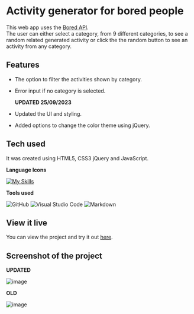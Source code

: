 # Activity generator for bored people

This web app uses the [Bored API](https://www.boredapi.com/).  
The user can either select a category, from 9 different categories, to see a random related generated activity or click the the random button to see
an activity from any category.

## Features

- The option to filter the activities shown by category.
- Error input if no category is selected.

  **UPDATED 25/09/2023**

- Updated the UI and styling.
- Added options to change the color theme using jQuery.

## Tech used

It was created using HTML5, CSS3 jQuery and JavaScript.

**Language Icons**

[![My Skills](https://skillicons.dev/icons?i=html,css,jquery,js,git&perline=9)](https://skillicons.dev)

**Tools used**

![GitHub](https://camo.githubusercontent.com/cca71357fe98ec5f8cd6ebab9044ad2901f4b64ebda379ac81608ed9f1caa1a0/68747470733a2f2f696d672e736869656c64732e696f2f7374617469632f76313f7374796c653d666f722d7468652d6261646765266d6573736167653d47697448756226636f6c6f723d313831373137266c6f676f3d476974487562266c6f676f436f6c6f723d464646464646266c6162656c3d) ![Visual Studio Code](https://img.shields.io/badge/Visual%20Studio%20Code-0078d7.svg?style=for-the-badge&logo=visual-studio-code&logoColor=white) ![Markdown](https://img.shields.io/badge/markdown-%23000000.svg?style=for-the-badge&logo=markdown&logoColor=white)

## View it live

You can view the project and try it out [here](https://rclarkeweb.github.io/are-you-bored/).

## Screenshot of the project

**UPDATED**

![image](https://github.com/Rclarkeweb/are-you-bored/assets/108008511/739aab63-6ce3-41aa-a793-e1bad82205ca)

**OLD**

![image](https://github.com/Rclarkeweb/are-you-bored/assets/108008511/547f3663-f973-4521-a024-0ab6b5e3cb21)

